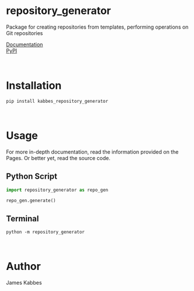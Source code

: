 # repository_generator
Package for creating repositories from templates, performing operations on Git repositories

[Documentation](https://jameskabbes.github.io/repository_generator)<br>
[PyPI](https://pypi.org/project/kabbes-repository-generator)

<br> 

# Installation
`pip install kabbes_repository_generator`

<br>

# Usage
For more in-depth documentation, read the information provided on the Pages. Or better yet, read the source code.

## Python Script

```python
import repository_generator as repo_gen
```

```python
repo_gen.generate()
```

## Terminal

```
python -m repository_generator
```

<br>

# Author
James Kabbes
